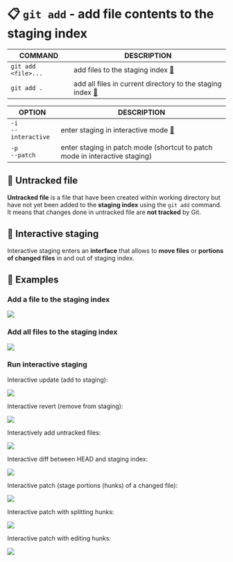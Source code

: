 # 📋 `git add` - add file contents to the staging index

| COMMAND             | DESCRIPTION                                                                                      |
| ------------------- | ------------------------------------------------------------------------------------------------ |
| `git add <file>...` | add files to the staging index [🔗](#add-a-file-to-the-staging-index)                             |
| `git add .`         | add all files in current directory to the staging index [🔗](#add-all-files-to-the-staging-index) |

| OPTION                    | DESCRIPTION                                                                 |
| ------------------------- | --------------------------------------------------------------------------- |
| `-i`<br />`--interactive` | enter staging in interactive mode [🔗](#run-interactive-staging)             |
| `-p`<br />`--patch`       | enter staging in patch mode (shortcut to patch mode in interactive staging) |

## 📌 Untracked file

**Untracked file** is a file that have been created within working directory but have not yet been added to the **staging index** using the `git add` command. It means that changes done in untracked file are **not tracked** by Git.

## 📌 Interactive staging

Interactive staging enters an **interface** that allows to **move files** or **portions of changed files** in and out of staging index.

## 📌 Examples

### Add a file to the staging index

![](images/git-add.png)

### Add all files to the staging index

![](images/git-add-all-files.png)

### Run interactive staging

Interactive update (add to staging):

![](images/git-add-interactive-staging-update.png)

Interactive revert (remove from staging):

![](images/git-add-interactive-staging-revert.png)

Interactively add untracked files:

![](images/git-add-interactive-staging-add-untracked.png)

Interactive diff between HEAD and staging index:

![](images/git-add-interactive-staging-diff.png)

Interactive patch (stage portions (hunks) of a changed file):

![](images/git-add-interactive-staging-patch.png)

Interactive patch with splitting hunks:

![](images/git-add-interactive-staging-patch-split.png)

Interactive patch with editing hunks:

![](images/git-add-interactive-staging-patch-edit.png)